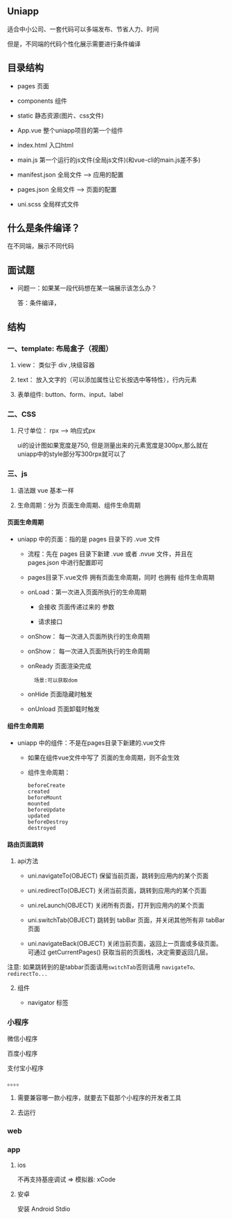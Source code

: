 ## Uniapp

适合中小公司、一套代码可以多端发布、节省人力、时间

但是，不同端的代码个性化展示需要进行条件编译


## 目录结构

* pages             页面

* components        组件

* static            静态资源(图片、css文件)

* App.vue           整个uniapp项目的第一个组件

* index.html        入口html

* main.js           第一个运行的js文件(全局js文件)(和vue-cli的main.js差不多)

* manifest.json     全局文件 -->  应用的配置

* pages.json        全局文件 -->  页面的配置

* uni.scss          全局样式文件


## 什么是条件编译？

在不同端，展示不同代码



## 面试题

- 问题一：如果某一段代码想在某一端展示该怎么办？

    答：条件编译，




## 结构

### 一、template: 布局盒子（视图）

1. view： 类似于 div ,块级容器

2. text：  放入文字的（可以添加属性让它长按选中等特性），行内元素

3. 表单组件:  button、form、input、label


### 二、CSS

1. 尺寸单位： rpx --> 响应式px

    ui的设计图如果宽度是750, 但是测量出来的元素宽度是300px,那么就在uniapp中的style部分写300rpx就可以了

### 三、js

1. 语法跟 vue 基本一样

2. 生命周期：分为 页面生命周期、组件生命周期

#### 页面生命周期

- uniapp 中的页面：指的是 pages 目录下的 .vue 文件

    - 流程：先在 pages 目录下新建 .vue 或者 .nvue 文件，并且在 pages.json 中进行配置即可

    - pages目录下.vue文件 拥有页面生命周期，同时 也拥有 组件生命周期

    - onLoad：第一次进入页面所执行的生命周期
            
        - 会接收 页面传递过来的 参数

        - 请求接口

    - onShow：  每一次进入页面所执行的生命周期

    - onShow：  每一次进入页面所执行的生命周期

    - onReady   页面渲染完成

            场景:可以获取dom

    - onHide    页面隐藏时触发

    - onUnload  页面卸载时触发

#### 组件生命周期

- uniapp 中的组件：不是在pages目录下新建的.vue文件

    - 如果在组件vue文件中写了 页面的生命周期，则不会生效

    - 组件生命周期：

        ```
        beforeCreate
        created
        beforeMount
        mounted
        beforeUpdate
        updated
        beforeDestroy
        destroyed
        ```


#### 路由页面跳转

1. api方法

    - uni.navigateTo(OBJECT)    保留当前页面，跳转到应用内的某个页面

    - uni.redirectTo(OBJECT)    关闭当前页面，跳转到应用内的某个页面

    - uni.reLaunch(OBJECT)      关闭所有页面，打开到应用内的某个页面

    - uni.switchTab(OBJECT)     跳转到 tabBar 页面，并关闭其他所有非 tabBar 页面

    - uni.navigateBack(OBJECT)  关闭当前页面，返回上一页面或多级页面。可通过 getCurrentPages() 获取当前的页面栈，决定需要返回几层。
    

注意: 如果跳转到的是tabbar页面请用``switchTab``否则请用 ``navigateTo、redirectTo...``


2. 组件

    - navigator 标签






### 小程序

微信小程序

百度小程序

支付宝小程序

。。。。

1. 需要兼容哪一款小程序，就要去下载那个小程序的开发者工具

2. 去运行


### web


### app

1. ios

    不再支持基座调试 => 模拟器: xCode

2. 安卓

    安装 Android Stdio